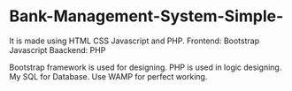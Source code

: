 # Bank-Management-System-Simple-

It is made using HTML CSS Javascript and PHP.
Frontend: Bootstrap Javascript
Baackend: PHP

Bootstrap framework is used for designing. 
PHP is used in logic designing.
My SQL for Database.
Use WAMP for perfect working.
